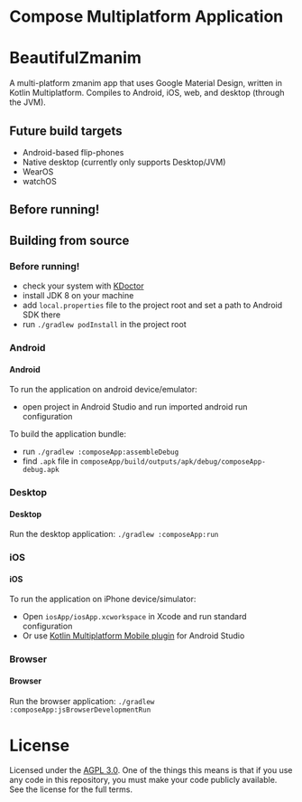 # Compose Multiplatform Application
# BeautifulZmanim
A multi-platform zmanim app that uses Google Material Design, written in Kotlin Multiplatform. Compiles to Android, iOS, web, and desktop (through the JVM).

## Future build targets 
 - Android-based flip-phones
 - Native desktop (currently only supports Desktop/JVM)
 - WearOS
 - watchOS

## Before running!
## Building from source

### Before running!
 - check your system with [KDoctor](https://github.com/Kotlin/kdoctor)
 - install JDK 8 on your machine
 - add `local.properties` file to the project root and set a path to Android SDK there
 - run `./gradlew podInstall` in the project root

### Android
#### Android
To run the application on android device/emulator:  
 - open project in Android Studio and run imported android run configuration

To build the application bundle:
 - run `./gradlew :composeApp:assembleDebug`
 - find `.apk` file in `composeApp/build/outputs/apk/debug/composeApp-debug.apk`

### Desktop
#### Desktop
Run the desktop application: `./gradlew :composeApp:run`

### iOS
#### iOS
To run the application on iPhone device/simulator:
 - Open `iosApp/iosApp.xcworkspace` in Xcode and run standard configuration
 - Or use [Kotlin Multiplatform Mobile plugin](https://plugins.jetbrains.com/plugin/14936-kotlin-multiplatform-mobile) for Android Studio

### Browser
#### Browser
Run the browser application: `./gradlew :composeApp:jsBrowserDevelopmentRun`

# License
Licensed under the [AGPL 3.0](https://www.gnu.org/licenses/agpl-3.0.en.html). One of the things this means is that if you use any code in this repository, you must make your code publicly available. See the license for the full terms.

